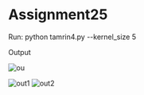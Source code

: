 # Assignment25

Run:
python tamrin4.py --kernel_size 5

Output

![ou](https://user-images.githubusercontent.com/80582110/124185160-d87ba780-dacf-11eb-9082-c5a29b031b6b.jpg)

![out1](https://user-images.githubusercontent.com/80582110/124185190-e29da600-dacf-11eb-90df-f765d3b22655.jpg)
![out2](https://user-images.githubusercontent.com/80582110/124185204-e7faf080-dacf-11eb-93c8-47aaebdbaa34.jpg)
